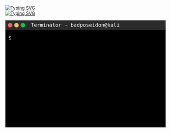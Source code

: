 <a href="https://git.io/typing-svg"><img src="https://readme-typing-svg.demolab.com?font=Gruppo&size=40&duration=5000&pause=9999&color=C6FF00&multiline=true&random=false&width=435&lines=B4DP0S31D0N" alt="Typing SVG" /></a><br>
<a href="https://git.io/typing-svg"><img src="https://readme-typing-svg.demolab.com?font=Gruppo&size=25&duration=5000&pause=9999&color=EA008A&multiline=true&random=false&width=435&lines=CyberSecurity+Analyst+%7C+Security%2B+%7C+E%7CHE" alt="Typing SVG" /></a><br>

<svg width="600" height="400" xmlns="http://www.w3.org/2000/svg">
  <!-- Barra de título -->
  <rect x="0" y="0" width="600" height="30" fill="#2b2b2b"/>
  <text x="80" y="20" font-family="monospace" font-size="16" fill="white">
    Terminator - badposeidon@kali
  </text>
  
  <!-- Botões da Janela -->
  <circle cx="15" cy="15" r="7" fill="#FF605C"/>
  <circle cx="35" cy="15" r="7" fill="#FFBD44"/>
  <circle cx="55" cy="15" r="7" fill="#00CA4E"/>
  
  <!-- Fundo do Terminal -->
  <rect x="0" y="30" width="600" height="370" fill="black"/>
  
  <!-- Texto do Terminal -->
  <text x="10" y="60" font-family="monospace" font-size="15" fill="white">
    $
    <tspan id="tspan1" visibility="hidden">./H4CK*M1ND5.sh</tspan>
    <tspan id="result" x="10" dy="30" visibility="hidden"># Connected with C&C Server!</tspan>
  </text>
  
  <!-- Animação para simular digitação -->
  <animate xlink:href="#tspan1" attributeName="visibility" from="hidden" to="visible" begin="0.5s" dur="0.5s" fill="freeze"/>
  <animate xlink:href="#result" attributeName="visibility" from="hidden" to="visible" begin="1.5s" dur="1.1s" fill="freeze"/>
</svg>
